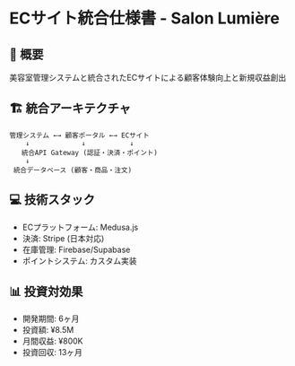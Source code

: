 # ECサイト統合仕様書 - Salon Lumière

## 🎯 概要
美容室管理システムと統合されたECサイトによる顧客体験向上と新規収益創出

## 🏗️ 統合アーキテクチャ
```
管理システム ←→ 顧客ポータル ←→ ECサイト
    ↓             ↓           ↓
   統合API Gateway (認証・決済・ポイント)
    ↓
 統合データベース (顧客・商品・注文)
```

## 💻 技術スタック
- ECプラットフォーム: Medusa.js
- 決済: Stripe (日本対応)
- 在庫管理: Firebase/Supabase
- ポイントシステム: カスタム実装

## 📊 投資対効果
- 開発期間: 6ヶ月
- 投資額: ¥8.5M
- 月間収益: ¥800K
- 投資回収: 13ヶ月
